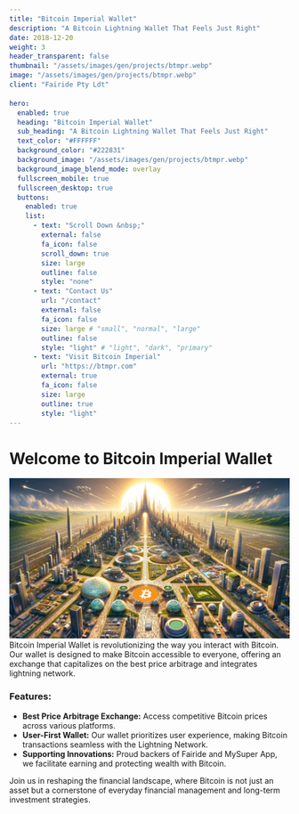 ```yaml
---
title: "Bitcoin Imperial Wallet"
description: "A Bitcoin Lightning Wallet That Feels Just Right"
date: 2018-12-20
weight: 3
header_transparent: false
thumbnail: "/assets/images/gen/projects/btmpr.webp"
image: "/assets/images/gen/projects/btmpr.webp"
client: "Fairide Pty Ldt"

hero:
  enabled: true
  heading: "Bitcoin Imperial Wallet"
  sub_heading: "A Bitcoin Lightning Wallet That Feels Just Right"
  text_color: "#FFFFFF"
  background_color: "#222831"
  background_image: "/assets/images/gen/projects/btmpr.webp"
  background_image_blend_mode: overlay
  fullscreen_mobile: true
  fullscreen_desktop: true
  buttons:
    enabled: true
    list:
      - text: "Scroll Down &nbsp;"
        external: false
        fa_icon: false
        scroll_down: true
        size: large
        outline: false
        style: "none"
      - text: "Contact Us"
        url: "/contact"
        external: false
        fa_icon: false
        size: large # "small", "normal", "large"
        outline: false
        style: "light" # "light", "dark", "primary"
      - text: "Visit Bitcoin Imperial"
        url: "https://btmpr.com"
        external: true
        fa_icon: false
        size: large
        outline: true
        style: "light"
---
```


# Welcome to Bitcoin Imperial Wallet
<img class="col-12" src="/assets/images/gen/projects/btmpr.webp"/>
Bitcoin Imperial Wallet is revolutionizing the way you interact with Bitcoin. Our wallet is designed to make Bitcoin accessible to everyone, offering an exchange that capitalizes on the best price arbitrage and integrates lightning network. 

### Features:
- **Best Price Arbitrage Exchange:** Access competitive Bitcoin prices across various platforms.
- **User-First Wallet:** Our wallet prioritizes user experience, making Bitcoin transactions seamless with the Lightning Network.
- **Supporting Innovations:** Proud backers of Fairide and MySuper App, we facilitate earning and protecting wealth with Bitcoin.

Join us in reshaping the financial landscape, where Bitcoin is not just an asset but a cornerstone of everyday financial management and long-term investment strategies.